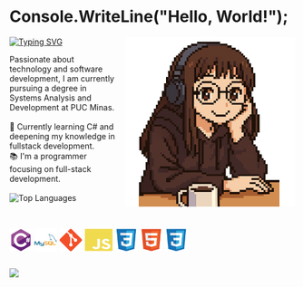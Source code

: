 # Console.WriteLine("Hello, World!");

<p float="left">
  <a href="https://git.io/typing-svg">
     <img src="https://readme-typing-svg.demolab.com?font=Fira+Code&pause=1000&color=F74C6AFF&random=false&width=499&height=40&lines=Hey%2F+I'm+Ma%C3%ADra.+I'm+into+computer+stuff." alt="Typing SVG" />
  </a>

   <img src="https://github.com/mairamendes/mairamendes/blob/main/pixelart%20(1).png" width="300" align="right" style="margin-left: 15px;">

   <p float="left">
      Passionate about technology and software development, I am currently pursuing a degree in Systems Analysis and Development at PUC Minas.<br><br>
        🔧 Currently learning C# and deepening my knowledge in fullstack development.<br>
        📚 I'm a programmer focusing on full-stack development.
         <br>
        <br>
        <img src="https://github-readme-stats.vercel.app/api/top-langs/?username=mairamendes&layout=compact&theme=dracula" alt="Top Languages">
        <br>
    </p>

##

<div style="display: inline_block"><br>
  <img align="center" alt="Csharp" height="40" width="40" src="https://raw.githubusercontent.com/devicons/devicon/master/icons/csharp/csharp-original.svg">
  <img align="center" alt="MySQL" height="40" width="40" src="https://github.com/devicons/devicon/blob/master/icons/mysql/mysql-original-wordmark.svg">
  <img align="center" alt="Git" height="40" width="40" src="https://raw.githubusercontent.com/devicons/devicon/master/icons/git/git-original.svg">
  <img align="center" alt="Javascript" height="40" width="50" src="https://raw.githubusercontent.com/devicons/devicon/master/icons/javascript/javascript-plain.svg">
  <img align="center" alt="Node.js" height="40" width="40" src="https://raw.githubusercontent.com/devicons/devicon/master/icons/css3/css3-original.svg">
  <img align="center" alt="HTML" height="40" width="40" src="https://raw.githubusercontent.com/devicons/devicon/master/icons/html5/html5-original.svg">
  <img align="center" alt="CSS" height="40" width="40" src="https://raw.githubusercontent.com/devicons/devicon/master/icons/css3/css3-original.svg">
</div>  

##

<div>
  <a href="https://www.linkedin.com/in/mairamndes/" target="_blank"><img src="https://img.shields.io/badge/-LinkedIn-%230077B5?style=for-the-badge&logo=linkedin&logoColor=white" target="_blank"></a> 
</div>

